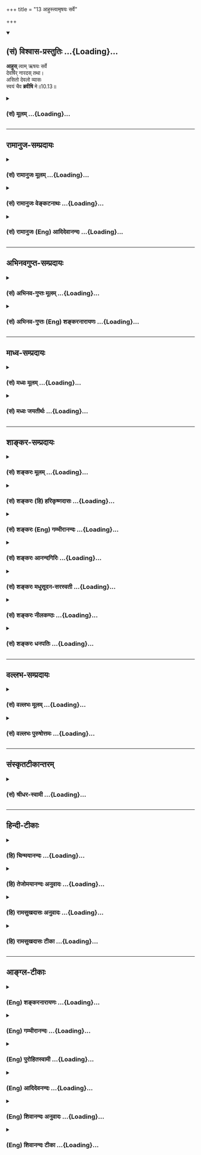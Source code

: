 +++
title = "13 आहुस्त्वामृषयः सर्वे"

+++
<div class="js_include" newlevelforh1="2" title="(सं) विश्वास-प्रस्तुतिः" unfilled url="/mahAbhAratam/vyAsaH/shlokashaH/06-bhIShma-parva/03-bhagavad-gItA-parva/saMskRtam/vishvAsa-prastutiH/10_vibhUti-vistAra-yoga/13_AhustvAmRShayaH_s.md">
<details open><summary><h2>(सं) विश्वास-प्रस्तुतिः ...{Loading}...</h2></summary>

**आहुस्** त्वाम् ऋषयः सर्वे  
देवर्षिर् नारदस् तथा।  
असितो देवलो व्यासः  
स्वयं चैव **ब्रवीषि** मे॥10.13॥
</details>
</div>
<div class="js_include collapsed" newlevelforh1="3" title="(सं) मूलम्" unfilled url="/mahAbhAratam/vyAsaH/shlokashaH/06-bhIShma-parva/03-bhagavad-gItA-parva/saMskRtam/mUlam/10_vibhUti-vistAra-yoga/13_AhustvAmRShayaH_s.md">
<details><summary><h3>(सं) मूलम् ...{Loading}...</h3></summary>

आहुस्त्वामृषयः सर्वे देवर्षिर्नारदस्तथा।  
असितो देवलो व्यासः स्वयं चैव ब्रवीषि मे।।10.13।।
</details>
</div>


_________________
## रामानुज-सम्प्रदायः
<div class="js_include collapsed" newlevelforh1="3" title="(सं) रामानुजः मूलम्" unfilled url="/mahAbhAratam/vyAsaH/shlokashaH/06-bhIShma-parva/03-bhagavad-gItA-parva/saMskRtam/rAmAnujaH/mUlam/10_vibhUti-vistAra-yoga/13_AhustvAmRShayaH_s.md">
<details><summary><h3>(सं) रामानुजः मूलम् ...{Loading}...</h3></summary>

।।10.13।। अर्जुन उवाच -- **परं ब्रह्म** परं धाम परमं पवित्रम् इति यं
श्रुतयो वदन्ति स हि **भवान्।  
  
यतो वा इमानि भूतानि जायन्ते; येन जातानि जीवन्ति;
यत्प्रयन्त्यभिसंविशन्ति; तद्विजिज्ञासस्व तद्ब्रह्मेति (तै॰ उ॰
3।1)ब्रह्मविदाप्नोति परम् (तै॰ उ॰ 2।1)स यो ह वै तत्परमं ब्रह्म वेद
ब्रह्मैव भवति (मु॰ उ॰ 3।2।9) इति।  
  
तथा** परं धाम **धामशब्दो ज्योतिर्वचनः परं ज्योतिःअथ यदतः परो दिव्यो
ज्योतिर्दीप्यते (छा॰ उ॰ 3।13।7)परं ज्योतिरूपसंपद्यस्वेन
रूपेणाभिनिष्पद्यते (छा॰ उ॰ 8।12।2)तद् देवा ज्योतिषां ज्योतिः (बृ॰ उ॰
4।4।16) इति।  
  
तथा च** परमं पवित्रं **परमं पावनं स्मर्तुःअशेषकल्मषाश्लेषकरं विनाशकरं
च। यथा पुष्करपलाश आपो न श्लिष्यन्त एवमेवंविदि पापं कर्म न श्लिष्यते (छा॰
उ॰ 4।14।3)तद्यथेषीकातूलमग्नौ प्रोतं प्रदूयेतैव्ँहास्य सर्वे पाप्मानः
प्रदूयन्ते (छा॰ उ॰ 5।24।3)। नारायणः परं ब्रह्म तत्त्वं नारायणः परः।
नारायणः परं ज्योतिरात्मा नारायणः परः।। (महाभा॰ 9।4) इति हि श्रुतयो
वदन्ति।**ऋषयः च सर्वे **परावरतत्त्वयाथात्म्यविदः** त्वाम् **एव** शाश्वतं
दिव्यं पुरुषम् आदिदेवम् अजं विभुम् आहुः। तथा एव देवर्षिः नारदः असितो
देवलो व्यासः च।  
  
एष नारायणः श्रीमान् क्षीरार्णवनिकेतनः। नागपर्यङ्कमुत्सृज्य ह्यागतो
मथुरां पुरीम्।। पुण्या द्वारवती तत्र यत्रास्ते मधुसूदनः। साक्षाद्देवः
पुराणोऽसौ स हि धर्मः सनातनः।। ये च वेदविदो विप्रा चे चाध्यात्मविदो जनाः।
ते वदन्ति महात्मानं कृष्णं धर्मं सनातनम्।। पवित्राणां हि गोविन्दः पवित्रं
परमुच्यते। पुण्यानामपि पुण्योऽसौ मङ्गलानां च मङ्गलम्।। त्रैलोक्ये
पुण्डरीकाक्षो देवदेवः सनातनः। आस्ते हरिरचिन्त्यात्मा तत्रैव मधुसूदनः।।
(महा॰ वन॰ 88।2428) तथायत्र नारायणो देवः परमात्मा सनातनः। तत्र कृत्स्नं
जगत्पार्थ तीर्थान्यायतनानि च।। तत्पुण्यं तत्परं ब्रह्म तत्तीर्थं
तत्तपोवनम्। ৷৷. तत्र देवर्षयः सिद्धाः सर्वे चैव तपोधनाः।। आदिदेवो महायोगी
यत्रास्ते मधुसूदनः। पुण्यानामपि तत्पुण्यं माभूत्ते संशयोऽत्र वै।। (महा॰
वन॰ 90।2832)कृष्ण एव हि लोकानामुत्पत्तिरपि चाप्ययः। कृष्णस्य हि कृते
भूतमिदं विश्वं चराचरम्।। (महा॰ सभा॰ 38।23) इति।  
  
तथा स्वयम् एव ब्रवीषि चभूमिरापोऽनलो वायुः खं मनो बुद्धिरेव च। अहंकार
इतीयं मे भिन्ना प्रकृतिरष्टधा।। (गीता 7।4) इत्यादिना;अहं सर्वस्य प्रभवो
मत्तः सर्वं प्रवर्तते (गीता 10।8) इत्यन्तेन।

</details>
</div>
<div class="js_include collapsed" newlevelforh1="3" title="(सं) रामानुजः वेङ्कटनाथः" unfilled url="/mahAbhAratam/vyAsaH/shlokashaH/06-bhIShma-parva/03-bhagavad-gItA-parva/saMskRtam/rAmAnujaH/venkaTanAthaH/10_vibhUti-vistAra-yoga/13_AhustvAmRShayaH_s.md">
<details><summary><h3>(सं) रामानुजः वेङ्कटनाथः ...{Loading}...</h3></summary>

।। 10.13परं ब्रह्म इत्यादेःअमृतम् \[  
  
श्रुतिप्रदर्शनार्थं विषयमुपादाय शोधयति -- तथेत्यादिना।
सामानाधिकरण्यप्रयोगाद्वस्त्वन्तरसामानाधिकरण्यसहपाठाभावाद्भगवतस्तत्तच्छ्रुतिप्रतिपादितपरत्वप्रकारव्यञ्जने
तात्पर्याच्च अत्र धामशब्दस्य स्थानादिपरत्वमयुक्तमित्यभिप्रायेणाह --
धामशब्दो ज्योतिर्वचन इति। विष्णुसंज्ञं सर्वाधारं धाम इत्यादि
धामशब्दप्रयोगेऽपिपरं धाम इति विशेषणादर्शनात्पर्यायान्वयमुखेन
तत्प्रदर्शयतिपरं ज्योतिरिति। अथ यदतः
इत्यादिवाक्येनाप्राकृतलोकादिविशिष्टत्वंपादोऽस्य सर्वा भूतानि
\[छां.उ.3।12।6\] इत्यादिव्यपदेशवशसिद्धपुरुषसूक्तप्रकरणैकार्थ्याच्च
समीहितमखिलं सिद्धम्परं ज्योतिरुपसम्पद्य इति वाक्येन
मुक्तप्राप्यत्वादिकम्;परं ज्योतिः इति विशिष्टप्रयोगश्च सिद्धः। तं (तत्)
देवा ज्योतिषां ज्योतिः \[बृ.उ.4।4।16\] इत्यादिना देवोपास्यत्वमुखेन
ज्योतिषां ज्योतिष्ट्वेन च परत्वमर्थलब्धम्। भगवदसाधारणं परमशब्दविशेषितं
पावनत्वं दर्शयितुं पवित्रशब्दस्यात्र संज्ञात्वव्युदासायाहपरमं
पावनमिति। विनाशकरमित्यत्र कल्मषशब्दो बुद्ध्या निष्कृष्यानुसन्धेयः।
प्रदूयन्ते; नश्यन्तीत्यर्थः। सूत्रं च -- तदधिगम
उत्तरपूर्वाघयोरश्लेषविनाशौ तद्व्यपदेशात् \[ब्र.सू.4।1।13\] इति।
तत्त्वनिर्णयैकतत्परनारायणानुवाकवाक्येनापि परब्रह्मत्वादिकंभवान् इति
निर्दिष्टदेवताविशेषस्यैव संवादयतिनारायणेति। अनयोर्वाक्ययोः प्रथमौ
नारायणशब्दौ लुप्तविभक्तिकौ;तत्त्वं नारायणः परः
इत्यादिसहपाठवशाद्व्यस्तत्वं प्रथमान्तत्वं च प्राप्तम्। तथैव सविभक्तिकतया
श्रुत्यन्तरेऽधीयतेनारायणः परं ब्रह्म इत्यादि। एतेन पञ्चमीसमासतां वदन्
भगवद्द्वेषी प्रत्युक्तः; सर्वश्रुतिस्मृतिसूत्रन्यायविरोधाच्च। इति हि
श्रुतयोवदन्तीत्यत्रयतो वा इमानि इत्यादिकमखिलमन्वेतव्यम् मध्ये
तत्तदर्थवैशद्यायावान्तरवाक्यम्। एवं श्रुतिसिद्धोऽर्थः
स्मृतीतिहासपुराणायमानमहर्षिवचनाच्छ्रुतिवदन्यानपेक्षसर्वज्ञवचनाच्च सिद्ध
इत्याह -- पुरुषम् इति सार्धेन। सर्वशब्देनाविगीतत्वं
विवक्षितम्। परावरतत्त्वयाथात्म्यविद इति ऋषिशब्दाभिप्रेतोक्तिः।
तेनाप्ततमत्वमुक्तं भवति। त्वाम्
इत्येतद्ब्रह्मरुद्रादिविशेषान्तरव्युदासार्थमित्यभिप्रायेण --
त्वामेवेत्युक्तम्। यद्वा अवतीर्णं त्वामेवेत्यर्थः। शाश्वतं नित्यम्;दिव्यं
परमव्योमनिलयम्;पुरुषं परात्परं पुरिशयं पुरुषमीक्षते \[प्रश्नो.5।5\]
इत्यादिप्रतिपादितम्। शाश्वतं दिव्यं पुरुषम् इति व्युत्क्रमोपादानं दिवि
वर्तमानस्य पुरुषस्य पुरुषसूक्तोदितामृतत्रिपाद्विभूतिविशिष्टवेषेण
शाश्वतत्वमिह विवक्षितमिति व्यञ्जनार्थम्। आदिश्चासौ देवश्चेत्यादिदेवः
जगत्कारणभूतः क्रीडारूपजगत्कारणव्यापारच्चेत्यर्थः। स्मरन्ति च -- क्रीडतो
बालकस्येव \[वि.पु.1।2।18\]क्रीडा हरेरिदं सर्वंबालः क्रीडनकैरिव
\[म.भा.2।97।31\] इति। सूत्रितं चलोकवत्तु लीलाकैवल्यम् \[ब्र.सू.2।1।33\]
इति। एतेन ब्रह्मादीनामपि देवजात्यनुप्रविष्टानां परमपुरुषलीलोपकरणत्वं
कार्यत्वं चोक्तं भवति। नारायणाद्ब्रह्मा जायते नारायणाद्रुद्रो जायते
\[ना.उ.1\] एको ह वै नारायण आसीन्न ब्रह्मा नेशानः \[महो.1।1\] तस्माच्च
देवा बहुधा सम्प्रसूताः साध्या मनुष्याः पशवो वयांसि \[मुं.उ.2।1।7\]एतौ
द्वौ विबुधश्रेष्ठौ प्रसादक्रोध -- (जावुभौ) जौ स्मृतौ
\[म.भा.12।341।19\]आवां तवाङ्गे सम्भृतौ \[ह.वं.\] इत्याद्याः।
कारणवाक्यार्थ उक्तः; शोधकवाक्यार्थमुपलक्षयति -- अजमिति।
कर्मकृतजन्मादिरहितमित्यर्थः। स्वरूपापेक्षया वा निर्विकारत्वमुच्यते।
विभुम् आकाशवत्सर्व(गतं सुसूक्ष्मं)गतश्च नित्यः \[शां.उ.2।1\] इति
प्रक्रियया व्याप्तं नियन्तारमिति वा। एतेन
कारणत्वाद्यनुगुणव्याप्तिनियमनादिकमन्तर्यामिब्राह्मणादिसिद्धं स्मारितम्।
एतैः पदैः एष सर्वभूतान्तरात्माऽपहतपाप्मा दिव्यो देव एको नारायणः
\[सुबालो.7\] इति श्रुतिः सूचिता। सर्व इति सामान्यतः
सङ्ग्रहेऽप्याप्ततमत्वविवक्षया नारदादेः पृथगभिधानम्। देवर्षिशब्देन
जात्यापि सत्त्वोत्तरत्वं प्रकाश्यते। तत्राप्यसौदेवर्षीणां च नारदः
\[10।26\] इति प्रकृष्टः। असितः; देवलश्च तस्य पिता। व्यासश्चात्र भगवान्
पाराशर्यः। आहुस्त्वामृषयः सर्वे इत्यादिकं संवादयति -- ये चेति। वेदविदः
कर्मभागवेदिनः; अध्यात्मविदः वेदान्तार्थवेदिनः। कृष्णं महात्मानं सनातनं
धर्मं वदन्तीत्यन्वयः। महात्मशब्देन सर्वातिशायि परमैश्वर्यादिकं
विवक्षितम् महानात्मेति परमात्मत्वं वा; स वा एष महानज आत्मा
\[बृ.उ.4।4।22\] इत्यादेः। यागदानादयो हि देशकालादिपरिमितफलदायिनः; स्वयं
चानित्याः अयं तु नित्यनिरतिशयफलदायी; नित्यश्चेति सनातनशब्देन धर्मस्य
विशेषणम्। पवित्रशब्दोऽत्र पापनिबर्हणपरः। पुण्यशब्दोऽभिमतफलविशेषसाधनपरः।
मङ्गलशब्दश्च स्वसन्निधिमात्रेणातिसमृद्धिहेतुभूतकल्याणवस्तुपरः। त्रैलोक्यं
पुण्डरीकाक्षः इति कार्यकरणभावेन शरीरात्मभावेन वा सामानाधिकरण्यम्। त्रयो
लोकास्त्रैलोक्यम् -- बद्धमुक्तनित्या इत्यर्थः। यद्वोपलक्षणतया
भूम्यन्तरिक्षादिकमुच्यते। पुण्डरीकाक्षशब्देन
अन्तरादित्यविद्याप्रतिपादितविलक्षणविग्रहत्वं दर्शितम्। तस्य यथा कप्यासं
पुण्डरीकमेवमक्षिणी \[छां.उ.1।6।7\] इत्यस्य च वाक्यस्य द्रविडभाष्योदितेषु
षट्स्वर्थेषु सिद्धान्तत्वेन भाष्यकारपरिगृहीतास्त्रयोऽर्थाः। तथाहि
वेदार्थसङ्ग्रहे दर्शितं --
गम्भीराम्भस्समुद्भूतसुमृष्टनालरविकरविकसितपुण्डरीकदलामलायतेक्षणः इति। इदं
च वरदगुरुभिस्तत्त्वसारे दर्शितं प्रपञ्चितं च। नारायणशब्देन
परतत्त्वनिर्णयैकपरनारायणानुवाकसूचनम्। श्रीमान् क्षीरार्णवनिकेतनः
इत्याभ्यां ह्रीश्च ते लक्ष्मीश्च पत्न्यौ \[यजुषि.आ.3।13।3\] अम्भस्यपारे
\[म.ना.1।1\] यमन्तस्समुद्रे \[म.ना.1।3\] इत्यादिकं
स्मारितम्। उत्सृज्यागतः इत्यवतारमात्रत्वं विवक्षितम्। कृष्णावतारदशायामपि
क्षीरार्णवगतनागपर्यङ्कशायिविग्रहस्य तत्रैव स्थितत्वात्। साक्षादिति -- न
त्वौपचारिकः आत्मान्तरव्यवहितो वेत्यर्थः। तथेति --
प्रकरणान्तरत्वव्यत्यर्थम्। देवर्षिर्नारदस्तथा इति
व्याख्येयविभागावगमात्तत्तदुक्तवाक्योपादानमपि तथाविभागेन कुर्मह इति च
दर्शितम्। तत्र कृत्स्नम् इत्यादि नारायणस्यैव
सर्वाश्रयत्वात्सर्वप्रकारातिशययोगित्वाद्वा। तत्पुण्यम् इत्यादिकं
ब्रह्मशब्दानुरोधेन नारायणविषयं वा; प्रकरणविशेषेण तदाश्रितस्थानप्रशंसनं
वा। स्वयमेवेति -- स्वतःसर्वज्ञो ब्रह्मादीनामपि
गुरुस्त्वमेवेत्यर्थः। भूमिरापः \[7।4\] इत्यादिषु सर्वशेषित्वं
सर्वकारणत्वं सर्वशरीरित्वमित्यादिकमुक्तम्।  
  

</details>
</div>
<div class="js_include collapsed" newlevelforh1="3" title="(सं) रामानुजः (Eng) आदिदेवानन्दः" unfilled url="/mahAbhAratam/vyAsaH/shlokashaH/06-bhIShma-parva/03-bhagavad-gItA-parva/saMskRtam/rAmAnujaH/english/AdidevAnandaH/10_vibhUti-vistAra-yoga/13_AhustvAmRShayaH_s.md">
<details><summary><h3>(सं) रामानुजः (Eng) आदिदेवानन्दः ...{Loading}...</h3></summary>

10.12 - 10.13 Arjuna said You are He whom the Srutis proclaim as the Supreme Brahman, the Supreme Light, the Supreme Sanctifier. Thus the Srutis assert: 'From whom all these beings are born, by whom, when born,
they live and unto whom they go when they perish - desire to know that well. This is Brahman' (Tai. U., 3.1.1); 'He who knows Brahman attains the Highest' (Ibid., 2.1.1); and 'He who knows the Supreme Brahman becomes the Brahman' (Mun. U., 3.2.9). Likewise He is the Supreme Light.
The term 'Dhaman' connotes light. He is the Supreme Light as taught (in the Upanisads): 'Now, the light which shines higher than this heaven
৷৷.' (Cha. U., 3.13. 7); 'Attaining the Supreme Light. He appears with His own form' (Ibid., 8.12.2); 'The gods worship Him as the Light of lights' (Br. U., 4.4.16). So also He is the Supreme Sanctifier: He makes the meditator bereft of all the impurities, and also destroyes them without any trace. The Srutis declares: 'As water clings not to the leaf of a lotus-flower, so evil deeds cling not to him who knows thus' (Cha.
U., 4.14.3): 'Just as the fibre of Isika reed (reed-cotton) laid on a fire is burnt up, so also all his sins are burnt up' (Ibid., 5.24.3);
and 'Narayana is Supreme Brahman, Narayana is Supreme Light, Narayana is Supreme Self' (Ma. Na., 9.4). Sages are those who know in reality the higher truth (the Supreme Brahman), and the lower truth (individual selves); they speak of You as the eternal Divine Person, Primal Lord,
the unborn and all-pervading. So also divine sage Narada, Asita, Devala and Vyasa declare: 'This Narayana, Lord of Sri, the resident of the Milk Ocean, has come to the city of Mathura abandoning his Serpent-couch.'
'Where Madhusudana is, there is the blessed Dvaravati. He is the Lord Himself, the ancient One and Eternal Dharma (Ma. Bh. Vana. 88. 24-25).
Those who know the Vedas and those who know the self declare the great-minded Krsna to be the eternal Dharma. Of all sanctifiers, Govinda is said to be the most sanctifying, the most auspicious among the auspicious. The lotus-eyed God of gods, the eternal, abides as the three worlds ৷৷. Hari who is beyond thought, abides thus. Madhusudana is there alone' (Ma. Bha. Vana., 88.24-28). Similarly it is stated: 'O Arjuna,
where the divine, the eternal Narayana the Supreme Self is, there the entire universe, the sacred water and the holy shrines are to be found.
That is sacred, that is Supreme Brahman, that is sacred waters, that is the austerity grove ৷৷. there dwell the divine sages, the Siddhas and all those rich in austerities where the Primal Lord, the agent Yogin Madhusudana dwells. It is the most sacred among the sacred. For you, let there be no doubt about this' (Ibid., 90.28-32); 'Krsna Himself is the origin and dissolution of all beings. For, this universe, consisting of sentient and non-sentient entities, was generated for the sake of Krsna'
(Ma. Bha. Sabha., 38.23). And you yourself say so in the passage beginning with 'Earth, water, fire, ether, mind, intellect and Ahankara
- this Prakrti, which is divided eightfold, is Mine' (7.4) and ending with 'I am the origin of all; from Me proceed everything' (10.8).

</details>
</div>


_________________
## अभिनवगुप्त-सम्प्रदायः
<div class="js_include collapsed" newlevelforh1="3" title="(सं) अभिनव-गुप्तः मूलम्" unfilled url="/mahAbhAratam/vyAsaH/shlokashaH/06-bhIShma-parva/03-bhagavad-gItA-parva/saMskRtam/abhinava-guptaH/mUlam/10_vibhUti-vistAra-yoga/13_AhustvAmRShayaH_s.md">
<details><summary><h3>(सं) अभिनव-गुप्तः मूलम् ...{Loading}...</h3></summary>

।।10.13।। No commentary.  
  

</details>
</div>
<div class="js_include collapsed" newlevelforh1="3" title="(सं) अभिनव-गुप्तः (Eng) शङ्करनारायणः" unfilled url="/mahAbhAratam/vyAsaH/shlokashaH/06-bhIShma-parva/03-bhagavad-gItA-parva/saMskRtam/abhinava-guptaH/english/shankaranArAyaNaH/10_vibhUti-vistAra-yoga/13_AhustvAmRShayaH_s.md">
<details><summary><h3>(सं) अभिनव-गुप्तः (Eng) शङ्करनारायणः ...{Loading}...</h3></summary>

10.13 Sri Abhinavagupta did not comment upon this sloka.

</details>
</div>


_________________
## माध्व-सम्प्रदायः
<div class="js_include collapsed" newlevelforh1="3" title="(सं) मध्वः मूलम्" unfilled url="/mahAbhAratam/vyAsaH/shlokashaH/06-bhIShma-parva/03-bhagavad-gItA-parva/saMskRtam/madhvaH/mUlam/10_vibhUti-vistAra-yoga/13_AhustvAmRShayaH_s.md">
<details><summary><h3>(सं) मध्वः मूलम् ...{Loading}...</h3></summary>

।।10.12 -- 10.15।। ब्रह्म परिपूर्णम्। अथ कस्मादुच्यते परं ब्रह्म ৷৷.
बृहद्बृहत्या बृंहयति \[अ.शिर.4\] इति च श्रुतिः। बृह बृहि वृद्धाविति
पठन्ति। परमं यो महद्ब्रह्म \[म.भा.13।149।9\] इति च। विविधमासीदिति विभुः।
तथा हि वारुणशाखायाम् -- विभु प्रभु प्रथमं मेहनावतः \[ऋक्सं.2।7।2।5\] इति
स ह्येव प्रभावाद्विविधोऽभवत् इति। सोऽकामयत बहु स्यां प्रजायेय
\[तै.उ.2।6\] इत्यादेश्च।

</details>
</div>
<div class="js_include collapsed" newlevelforh1="3" title="(सं) मध्वः जयतीर्थः" unfilled url="/mahAbhAratam/vyAsaH/shlokashaH/06-bhIShma-parva/03-bhagavad-gItA-parva/saMskRtam/madhvaH/jayatIrthaH/10_vibhUti-vistAra-yoga/13_AhustvAmRShayaH_s.md">
<details><summary><h3>(सं) मध्वः जयतीर्थः ...{Loading}...</h3></summary>

।।10.12 -- 10.15।। ब्रह्मविभुशब्दावैकार्थ्यपरिहाराय क्रमेण सप्रमाणकं
व्याचष्टे -- **ब्रह्मे**ति। परं वस्तु ब्रह्मेति कस्मादुच्यते बृहतिं
पूर्णं भवति बृंहयति पूरयति चान्यान्। बृहतेर्मन्प्रत्ययोऽमागमश्च। ईश्वरो
ब्रह्मणोऽन्यः स कथं परं ब्रह्मेत्युच्यते इत्यत उक्तम् -- **परममि**ति।
विविधमनेकरूपत्वेनाभवत्। मेहनावतः सेचकस्य भगवतः प्रथमं रूपं विभु प्रभु
चेत्येतदनूद्य व्याख्यायते। प्राभवत्समर्थोऽभवदिति प्रभुः विविधोऽभवदिति
विभुः। सोऽकामयत इति विविधभवने श्रुत्यन्तरम्। विप्रसम्भ्यो ड्वसंज्ञायाम्
\[अष्टा.3।2।180\] इति च स्मृतिः।

</details>
</div>


_________________
## शाङ्कर-सम्प्रदायः
<div class="js_include collapsed" newlevelforh1="3" title="(सं) शङ्करः मूलम्" unfilled url="/mahAbhAratam/vyAsaH/shlokashaH/06-bhIShma-parva/03-bhagavad-gItA-parva/saMskRtam/shankaraH/mUlam/10_vibhUti-vistAra-yoga/13_AhustvAmRShayaH_s.md">
<details><summary><h3>(सं) शङ्करः मूलम् ...{Loading}...</h3></summary>

।।10.13।। --,**आहुः** कथयन्ति **त्वाम् ऋषयः** वसिष्ठादयः **सर्वे
देवर्षिः नारदः तथा। असितः देवलो**ऽपि एवमेवाह; **व्यास**श्च; **स्वयं
चैव** त्वं च **ब्रवीषि मे**।।

</details>
</div>
<div class="js_include collapsed" newlevelforh1="3" title="(सं) शङ्करः (हि) हरिकृष्णदासः" unfilled url="/mahAbhAratam/vyAsaH/shlokashaH/06-bhIShma-parva/03-bhagavad-gItA-parva/saMskRtam/shankaraH/hindI/harikRShNadAsaH/10_vibhUti-vistAra-yoga/13_AhustvAmRShayaH_s.md">
<details><summary><h3>(सं) शङ्करः (हि) हरिकृष्णदासः ...{Loading}...</h3></summary>

।।10.13।। ऐसे --, आपका वसिष्ठादि सब महर्षिगण वर्णन करते हैं तथा असित;
देवल; व्यास और देवर्षि नारद भी इसी प्रकार कहते हैं एवं स्वयं आप भी मुझसे
ऐसा ही कह रहे हैं।

</details>
</div>
<div class="js_include collapsed" newlevelforh1="3" title="(सं) शङ्करः (Eng) गम्भीरानन्दः" unfilled url="/mahAbhAratam/vyAsaH/shlokashaH/06-bhIShma-parva/03-bhagavad-gItA-parva/saMskRtam/shankaraH/english/gambhIrAnandaH/10_vibhUti-vistAra-yoga/13_AhustvAmRShayaH_s.md">
<details><summary><h3>(सं) शङ्करः (Eng) गम्भीरानन्दः ...{Loading}...</h3></summary>

10.13 Bhavan, You; are the param brahma, supreme Brahman, the supreme
Self; the param dhama, supreme Light; the paramam pavitram, supreme
Sanctifier. Sarve, all; rsayah, the sages-Vasistha and others; tatha, as
also; the devarisih, divine sage; naradah, Narada; Asita and Devala
ahuh, call; tvam, You; thus: Sasvatam, the eternal; divyam, divine;
purusam, Person; adi-devam, the Primal God, the God who preceded all the
gods; ajam, the birthless; vibhum, the Omnipresent-capable of assuming
diverse forms. And even Vyasa also speaks in this very way. Ca, and;
svayam, You Yourself; eva, verily; bravisi, tell; me, me (so).

</details>
</div>
<div class="js_include collapsed" newlevelforh1="3" title="(सं) शङ्करः आनन्दगिरिः" unfilled url="/mahAbhAratam/vyAsaH/shlokashaH/06-bhIShma-parva/03-bhagavad-gItA-parva/saMskRtam/shankaraH/AnandagiriH/10_vibhUti-vistAra-yoga/13_AhustvAmRShayaH_s.md">
<details><summary><h3>(सं) शङ्करः आनन्दगिरिः ...{Loading}...</h3></summary>

।।10.13।। उक्तविशेषणं त्वामृषयः सर्वे यस्मादाहुस्तस्मात्तद्वचनात्तवोक्तं
ब्रह्मत्वं युक्तमित्याह -- **ईदृशमिति।** ऋषिग्रहणेन गृहीतानामपि
नारदादीनां विशिष्टत्वात्पृथग्ग्रहणम्। असितो देवलस्य पिता। किमन्यैस्त्वं
स्वयमेवात्मानमुक्तरूपं मह्यमुक्तवानित्याह -- **स्वयं चेति।**

</details>
</div>
<div class="js_include collapsed" newlevelforh1="3" title="(सं) शङ्करः मधुसूदन-सरस्वती" unfilled url="/mahAbhAratam/vyAsaH/shlokashaH/06-bhIShma-parva/03-bhagavad-gItA-parva/saMskRtam/shankaraH/madhusUdana-sarasvatI/10_vibhUti-vistAra-yoga/13_AhustvAmRShayaH_s.md">
<details><summary><h3>(सं) शङ्करः मधुसूदन-सरस्वती ...{Loading}...</h3></summary>

।।10.13।। आहुः कथयन्ति त्वामनन्तमहिमानं ऋषयस्तत्त्वज्ञाननिष्ठाः सर्वे
भृगुवसिष्ठादयः। तथा देवर्षिर्नारदः असितो देवलश्च धौम्यस्य ज्येष्ठो
भ्राता व्यासश्च भगवान् कृष्णद्वैपायनः। एतेऽपि त्वां पूर्वोक्तविशेषणं मे
मह्यमाहुः साक्षात्किमन्यैर्वक्तृभिः। स्वयमेव त्वं च मह्यं ब्रवीषि। अत्र
ऋषित्वेऽपि साक्षाद्वक्तॄणां नारदादीनामतिविशिष्टत्वात्पृथग्ग्रहणम्।

</details>
</div>
<div class="js_include collapsed" newlevelforh1="3" title="(सं) शङ्करः नीलकण्ठः" unfilled url="/mahAbhAratam/vyAsaH/shlokashaH/06-bhIShma-parva/03-bhagavad-gItA-parva/saMskRtam/shankaraH/nIlakaNThaH/10_vibhUti-vistAra-yoga/13_AhustvAmRShayaH_s.md">
<details><summary><h3>(सं) शङ्करः नीलकण्ठः ...{Loading}...</h3></summary>

।।10.12 -- 10.13।। एवं एतां विभूतिं योगं चेत्यादिना विभूतिज्ञानस्य
फलोदर्कं श्रुत्वा तत्प्राप्त्युत्सुकः प्रथमं स्तुत्या
भगवन्तमावर्जयन्नर्जुन उवाच -- **परमिति।** परं ब्रह्म
नत्वपरमुपास्यम्। तदेव ब्रह्म त्वं विद्धि नेदं यदिदमुपासते इति श्रुतेः।
परं धाम ज्योतिः नत्वपरं वृत्तिरूपं ज्ञानम्।
एतस्यह्रीर्धीर्भीरित्येतत्सर्वं मन एव इति श्रुतेर्वृत्तिरूपत्वात्। परमं
पवित्रं न तु तीर्थादिवदपरमं भवान्। तत्र मानमाह -- **पुरुषमिति** सार्धेन।
पुरुषं देहान्तरस्थम्। शाश्वतं नित्यं। दिव्यं दिवि हार्दाकाशे आविर्भूतम्।
आदिदेवं सूत्रात्मनोऽप्याद्यम्। अतएव अजं विभुं व्यापकम्। त्वां ऋषय
आहुरिति संबन्धः।

</details>
</div>
<div class="js_include collapsed" newlevelforh1="3" title="(सं) शङ्करः धनपतिः" unfilled url="/mahAbhAratam/vyAsaH/shlokashaH/06-bhIShma-parva/03-bhagavad-gItA-parva/saMskRtam/shankaraH/dhanapatiH/10_vibhUti-vistAra-yoga/13_AhustvAmRShayaH_s.md">
<details><summary><h3>(सं) शङ्करः धनपतिः ...{Loading}...</h3></summary>

।।10.13।। ईदृशं त्वामेव ऋषयो मन्त्रद्रष्टारः सर्व आहुः। नारदादीनां
श्रेष्ठ्यद्योतनार्थं पृथग्ग्रहणम्। किमन्यैरिति सूचयन्नाह -- स्वयं चैव
ब्रवीषीति।

</details>
</div>


_________________
## वल्लभ-सम्प्रदायः
<div class="js_include collapsed" newlevelforh1="3" title="(सं) वल्लभः मूलम्" unfilled url="/mahAbhAratam/vyAsaH/shlokashaH/06-bhIShma-parva/03-bhagavad-gItA-parva/saMskRtam/vallabhaH/mUlam/10_vibhUti-vistAra-yoga/13_AhustvAmRShayaH_s.md">
<details><summary><h3>(सं) वल्लभः मूलम् ...{Loading}...</h3></summary>

।।10.12 -- 10.14।। एवं सकलेतरविसजातीयं भगवतो योगप्रभावं
तादृशविभूतिहेतुत्वं स्वानन्यजनकात्मत्वं च निशम्य तद्विस्तारं ज्ञातुकामो
भगवन्तं स्तुवन् अर्जुन उवाच -- परं ब्रह्मेति सप्तभिः
धर्मधर्म्यभिप्रायेण। इदं च सर्वं श्रुतेरिव प्रतिवाक्यभूतं भवान् परं
ब्रह्मेत्यादि। त्वामेवाहुः सर्वे ऋषयः; तथा महाभगवदीयो मर्यादापुष्टिभक्तः
देवर्षिर्नारदः आह असितो देवलो व्यासश्च -- एष नारायणः श्रीमान्
क्षीरार्णवनिकेतनः। नागपर्यङ्कमुत्सृज्य ह्यागतो मधुरां पुरीम्
\[म.भा.3।88।24\] इति भारते। कृष्ण एव हि भूतानामुत्पत्तिरपि चाव्ययः।
कृष्णस्य हि कृते भूतमिदं विश्वं चराचरम् इत्यादीनि भूयांसि महर्षिवचनानि
श्रूयन्ते। भागवते \[10।37।10\] देवर्षिवचनं -- कृष्ण कृष्ण
प्रमेयात्मन्योगेश जगदीश्वर इत्यादि। स्वयं च ब्रवीषिअहं सर्वस्य प्रभवः
\[10।8\] इत्यादि। पुरुषोत्तम एव स्वमुखेन स्वस्वरूपं स्वमाहात्म्यं च
वदति; नान्य इति। तदेतत्सर्वोक्तत्वात्सत्यमेव मन्ये यन्मां त्वं च वदसि।
अतो भगवन् षडगुणपूण ज्ञानं त्वय्येव गुणः त्वद्दत्तमेवान्यत्रोद्भवतीति
नान्ये देवा दानवाश्च ते व्यक्तिं अनन्यसाधारणं योगप्रभावं
तत्तद्विभूतिरूपां व्यक्तिं च ते विदुः।

</details>
</div>
<div class="js_include collapsed" newlevelforh1="3" title="(सं) वल्लभः पुरुषोत्तमः" unfilled url="/mahAbhAratam/vyAsaH/shlokashaH/06-bhIShma-parva/03-bhagavad-gItA-parva/saMskRtam/vallabhaH/puruShottamaH/10_vibhUti-vistAra-yoga/13_AhustvAmRShayaH_s.md">
<details><summary><h3>(सं) वल्लभः पुरुषोत्तमः ...{Loading}...</h3></summary>

  
  
।।10.13।। एवंविधं त्वां सर्वे वदन्तीत्यनेनावगतमित्याह -- आहुरिति। सर्वे
ऋषयो भृग्वादयः; तथा देवर्षिः देवानामपि मन्त्रद्रष्टा नारदः सर्वमोक्षदः।
असितः भगवद्धर्मरूपः। देवलः देवानुग्रहकृत्। व्यासः ज्ञानावतारः च पुनः
स्वयमेव त्वमेव साक्षान्मे मह्यम्अहमादिर्हि देवानाम् \[10।2\] इत्यादिना
ब्रवीषि। अतस्त्वां तथा जानामीत्यर्थः।  
  

</details>
</div>


_________________
## संस्कृतटीकान्तरम्
<div class="js_include collapsed" newlevelforh1="3" title="(सं) श्रीधर-स्वामी" unfilled url="/mahAbhAratam/vyAsaH/shlokashaH/06-bhIShma-parva/03-bhagavad-gItA-parva/saMskRtam/shrIdhara-svAmI/10_vibhUti-vistAra-yoga/13_AhustvAmRShayaH_s.md">
<details><summary><h3>(सं) श्रीधर-स्वामी ...{Loading}...</h3></summary>

।।10.13।। के त इत्यत आह **-- आहुरिति।** ऋषयः भृग्वादयः सर्वे
देवर्षिर्नारदः असितश्च देवलश्च व्यासश्च स्वयं त्वमेव साक्षान्मे मह्यं
ब्रवीषि।

</details>
</div>


_________________
## हिन्दी-टीकाः
<div class="js_include collapsed" newlevelforh1="3" title="(हि) चिन्मयानन्दः" unfilled url="/mahAbhAratam/vyAsaH/shlokashaH/06-bhIShma-parva/03-bhagavad-gItA-parva/hindI/chinmayAnandaH/10_vibhUti-vistAra-yoga/13_AhustvAmRShayaH_s.md">
<details><summary><h3>(हि) चिन्मयानन्दः ...{Loading}...</h3></summary>

।।10.13।। अर्जुन वैदिक साहित्य से परिचित था। वह यहाँ कहता है कि प्राचीन
ऋषियों ने अनन्त सनातन सत्य को जिन शब्दों के द्वारा सूचित किया है; उससे
वह परिचित है; जैसे परं ब्रह्म; परं धाम; परम पवित्र आदि। परन्तु उसने अब
तक यही समझा था कि ये सब परम सत्य के गुण हैं। इसलिए; जब वह भगवान् को
इन्हीं शब्दों का प्रयोग स्वयं के लिए करते हुए सुनता है; तब वह
कुन्तीपुत्र आश्चर्यचकित रह जाता है। उसे समझ में नहीं आता कि वह अपने
रथसारथि श्रीकृष्ण को विश्व के आदिकारण के रूप में किस प्रकार
जानेव्यावहारिक बुद्धि का व्यक्ति होने के नाते अर्जुन को श्रीकृष्ण के
स्वरूप को समझने के लिए अधिक तथ्यों की जानकारी की आवश्यकता थी। हम देखेंगे
कि उसकी मांग को पूर्ण करने हेतु इसी अध्याय में भगवान् श्रीकृष्ण ने
पर्याप्त सूचनाएं और तथ्य प्रस्तुत किये हैं। परन्तु; अर्जुन को सन्तुष्ट
करने के स्थान पर वह जानकारी उसकी उत्सुकता को द्विगुणित कर देती है; और वह
बाध्य होकर भगवान् से उनके विश्वरूप को दिखाने की मांग प्रस्तुत करता है
भक्तवत्सल करुणासागर भगवान् श्रीकृष्ण अगले अध्याय में अपने विश्वरूप को
दर्शाकर अर्जुन को कृतार्थ कर देते हैं। यद्यपि अर्जुन ने इसके पूर्व भी परम
पुरुष आदि शब्दों को ऋषियों से सुना था; किन्तु उसे वे अर्थहीन और
निष्प्रयोजन ही प्रतीत हुए थे। उसका आश्चर्य इन शब्दों में स्पष्ट रूप से
व्यक्त होता है कि; आप भी मेरे प्रति ऐसा ही कहते हैं। यहाँ उनके कुछ
आश्चर्यचकित एवं भ्रमित होने का अवसर इसलिए था कि वह समझ नहीं पाया कि उसके
समकालीन श्रीकृष्ण जो उसके समक्ष खड़े थे; जिन्हें वह कई वर्षों से जानता
था और जो उसके सम्बन्धी भी थे किस प्रकार अनन्त; परम; जन्मरहित और
सर्वव्यापी हो सकते हैं। अर्जुन भगवान् श्रीकृष्ण को अपने चर्म चक्षुओं से
देखता है और इसलिए उसे उनका केवल शरीर ही दिखाई देता है। सम्पूर्ण गीता में
श्रीकृष्ण स्वयं को आत्मस्वरूप में ही प्रकट करते हैं; और न कि समाज के एक
सदस्य के रूप में। गीता के उपदेष्टा श्रीकृष्ण परमात्मा हैं; वसुदेव के
पुत्र या गोपियों के प्रियतम नहीं। श्रीकृष्ण को सदैव मित्र या प्रेमी अथवा
एक विश्वसनीय बुद्धिमान्; कूटनीतिज्ञ के रूप में देखते रहने से अर्जुन
आत्मस्वरूप श्रीकृष्ण को पहचान नहीं पाया। यही उसके आश्चर्य और भ्रम का
कारण था। अगला श्लोक अर्जुन में स्थित एक जिज्ञासु साधक के भाव को स्पष्ट
करता है --

</details>
</div>
<div class="js_include collapsed" newlevelforh1="3" title="(हि) तेजोमयानन्दः अनुवादः" unfilled url="/mahAbhAratam/vyAsaH/shlokashaH/06-bhIShma-parva/03-bhagavad-gItA-parva/hindI/tejomayAnandaH/anuvAdaH/10_vibhUti-vistAra-yoga/13_AhustvAmRShayaH_s.md">
<details><summary><h3>(हि) तेजोमयानन्दः अनुवादः ...{Loading}...</h3></summary>

।।10.13।। ऐसा आपको समस्त ऋषिजन कहते हैं; वैसे ही देवर्षि नारद, असित,
देवल ऋषि तथा व्यास और स्वयं आप भी मेरे प्रति कहते हैं।।

</details>
</div>
<div class="js_include collapsed" newlevelforh1="3" title="(हि) रामसुखदासः अनुवादः" unfilled url="/mahAbhAratam/vyAsaH/shlokashaH/06-bhIShma-parva/03-bhagavad-gItA-parva/hindI/rAmasukhadAsaH/anuvAdaH/10_vibhUti-vistAra-yoga/13_AhustvAmRShayaH_s.md">
<details><summary><h3>(हि) रामसुखदासः अनुवादः ...{Loading}...</h3></summary>

।।10.12 -- 10.13।। अर्जुन बोले -- परम ब्रह्म, परम धाम और महान् पवित्र आप
ही हैं। आप शाश्वत, दिव्य पुरुष, आदिदेव, अजन्मा और विभु (व्यापक) हैं --
ऐसा सब-के-सब ऋषि, देवर्षि नारद, असित, देवल तथा व्यास कहते हैं और स्वयं
आप भी मेरे प्रति कहते हैं।

</details>
</div>
<div class="js_include collapsed" newlevelforh1="3" title="(हि) रामसुखदासः टीका" unfilled url="/mahAbhAratam/vyAsaH/shlokashaH/06-bhIShma-parva/03-bhagavad-gItA-parva/hindI/rAmasukhadAsaH/TIkA/10_vibhUti-vistAra-yoga/13_AhustvAmRShayaH_s.md">
<details><summary><h3>(हि) रामसुखदासः टीका ...{Loading}...</h3></summary>

।।10.13।।***व्याख्या --*'परं ब्रह्म परं धाम पवित्रं परमं भवान्'--**
अपने सामने बैठे हुए भगवान्की स्तुति करते हुए अर्जुन कहते हैं कि मेरे
पूछनेपर जिसको आपने परम ब्रह्म (गीता 8। 3) कहा है, वह परम ब्रह्म आप ही
हैं। जिसमें सब संसार स्थित रहता है, वह परम धाम अर्थात् परम स्थान आप ही
हैं (गीता 9। 18)। जिसको पवित्रोंमें भी पवित्र कहते हैं -- **'पवित्राणां
पवित्रं यः'** वह महान् पवित्र भी आप ही हैं।  
  
**'पुरुषं शाश्वतं दिव्यमादिदेवमजं ৷৷. स्वयं चैव ब्रवीषि मे'--**
ग्रन्थोंमें ऋषियोंने,**(टिप्पणी प₀ 549.1)** देवर्षि नारदने **(टिप्पणी
प₀ 549.2),**असित और उनके पुत्र देवल ऋषिने **(टिप्पणी प₀ 549.3)** तथा
महर्षि व्यासजीने **(टिप्पणी प₀ 549.4)** आपको शाश्वत, दिव्य पुरुष,
आदिदेव, अजन्मा और विभु कहा है। आत्माके रूपमें 'शाश्वत' (गीता 2। 20),
सगुण-निराकारके रूपमें 'दिव्य पुरुष' (गीता 8। 10), देवताओँ और महर्षियों
आदिके रूपमें 'आदिदेव' (गीता 10। 2), मूढ़लोग मेरेको अज नहीं जानते (गीता
7। 25) तथा असम्मूढ़लोग मेरेको अज जानते हैं (गीता 10। 3 ) -- इस रूपमें
'अज' और मैं अव्यक्तरूपसे सारे संसारमें व्यापक हूँ (गीता 9। 4) -- इस
रूपमें 'विभु' स्वयं आपने मेरे प्रति कहा है।

</details>
</div>


_________________
## आङ्ग्ल-टीकाः
<div class="js_include collapsed" newlevelforh1="3" title="(Eng) शङ्करनारायणः" unfilled url="/mahAbhAratam/vyAsaH/shlokashaH/06-bhIShma-parva/03-bhagavad-gItA-parva/english/shankaranArAyaNaH/10_vibhUti-vistAra-yoga/13_AhustvAmRShayaH_s.md">
<details><summary><h3>(Eng) शङ्करनारायणः ...{Loading}...</h3></summary>

10.12. - 10.13. Arjuna said You are the Supreme Brahman, Supreme Abode,
Supreme Purifier. All the seers and also the divine seer Narada, Asita Devala, Vyasa describe You as the Eternal Divine Soul, the unborn,
all-manifesting First-God. You too say so to me.

</details>
</div>
<div class="js_include collapsed" newlevelforh1="3" title="(Eng) गम्भीरानन्दः" unfilled url="/mahAbhAratam/vyAsaH/shlokashaH/06-bhIShma-parva/03-bhagavad-gItA-parva/english/gambhIrAnandaH/10_vibhUti-vistAra-yoga/13_AhustvAmRShayaH_s.md">
<details><summary><h3>(Eng) गम्भीरानन्दः ...{Loading}...</h3></summary>

10.12-10.13 Arjuna said You are the supreme Brahman, the supreme Light,
the supreme Sanctifier. All the sages as also the divine sage Narada,
Asita, Devala and Vyasa \[Although Narada and the other sages are already mentioned by the words 'all the sages', still they are named separately because of their eminence. Asita is the father of Devala.\]
call You the eternal divine Person, the Primal God, the Birthless, the Omnipresent; and You Yourself verily tell me (so).

</details>
</div>
<div class="js_include collapsed" newlevelforh1="3" title="(Eng) पुरोहितस्वामी" unfilled url="/mahAbhAratam/vyAsaH/shlokashaH/06-bhIShma-parva/03-bhagavad-gItA-parva/english/purohitasvAmI/10_vibhUti-vistAra-yoga/13_AhustvAmRShayaH_s.md">
<details><summary><h3>(Eng) पुरोहितस्वामी ...{Loading}...</h3></summary>

10.13 So have said the seers and the divine sage Narada; as well as Asita, Devala and Vyasa; and Thou Thyself also sayest it.

</details>
</div>
<div class="js_include collapsed" newlevelforh1="3" title="(Eng) आदिदेवनन्दः" unfilled url="/mahAbhAratam/vyAsaH/shlokashaH/06-bhIShma-parva/03-bhagavad-gItA-parva/english/AdidevanandaH/10_vibhUti-vistAra-yoga/13_AhustvAmRShayaH_s.md">
<details><summary><h3>(Eng) आदिदेवनन्दः ...{Loading}...</h3></summary>

10.12 - 10.13 Arjuna said You are Supreme Brahman, the Supreme Light,
and the Supreme Sanctifier. All the seers proclaim You as the eternal,
divine Person, the Primal Lord, the unborn and all-pervading. So also proclaim the divine sages Narada, Asita, Devala and Vyasa. You Yourself also proclaim this.

</details>
</div>
<div class="js_include collapsed" newlevelforh1="3" title="(Eng) शिवानन्दः अनुवादः" unfilled url="/mahAbhAratam/vyAsaH/shlokashaH/06-bhIShma-parva/03-bhagavad-gItA-parva/english/shivAnandaH/anuvAdaH/10_vibhUti-vistAra-yoga/13_AhustvAmRShayaH_s.md">
<details><summary><h3>(Eng) शिवानन्दः अनुवादः ...{Loading}...</h3></summary>

10.13 All the sages have thus declared Thee, as also the divine sage Narada; so also Asita, Devala and Vyasa; and now Thou Thyself sayest so to me.

</details>
</div>
<div class="js_include collapsed" newlevelforh1="3" title="(Eng) शिवानन्दः टीका" unfilled url="/mahAbhAratam/vyAsaH/shlokashaH/06-bhIShma-parva/03-bhagavad-gItA-parva/english/shivAnandaH/TIkA/10_vibhUti-vistAra-yoga/13_AhustvAmRShayaH_s.md">
<details><summary><h3>(Eng) शिवानन्दः टीका ...{Loading}...</h3></summary>

10.13 आहुः (they) declared; त्वाम् Thee; ऋषयः the Rishis; सर्वे all;
देवर्षिः Devarshi; नारदः Narada; तथा also; असितः Asita; देवलः Devala;
व्यासः Vyasa; स्वयम् Thyself; च and; एव even; ब्रवीषि (Thou) sayest; मे
to me.Commentary Rishi is a holy sage of disciplined mind and senses.Devarshi A divine sage more highly evolved than a Rishi.

</details>
</div>
